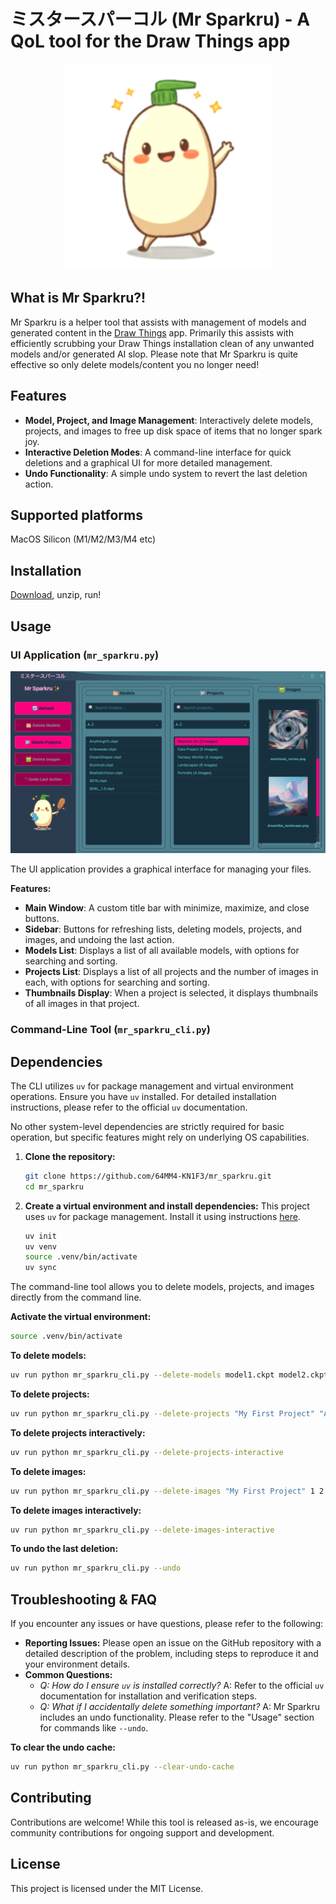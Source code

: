 # ミスタースパーコル (Mr Sparkru) - A QoL tool for the Draw Things app

<p align="center">
  <img src="./images/ms_03.png" style="width: 10vw; min-width: 330px;" />
</p>

## What is Mr Sparkru?!

Mr Sparkru is a helper tool that assists with management of models and generated content in the [Draw Things](https://drawthings.ai) app. Primarily this assists with efficiently scrubbing your Draw Things installation clean of any unwanted models and/or generated AI slop. Please note that Mr Sparkru is quite effective so only delete models/content you no longer need!

## Features

*   **Model, Project, and Image Management**: Interactively delete models, projects, and images to free up disk space of items that no longer spark joy.
*   **Interactive Deletion Modes**: A command-line interface for quick deletions and a graphical UI for more detailed management.
*   **Undo Functionality**: A simple undo system to revert the last deletion action.

## Supported platforms

MacOS Silicon (M1/M2/M3/M4 etc)

## Installation
[Download](https://github.com/64MM4-KN1F3/mr_sparkru/releases/download/1.0.0/mr_sparkru.app.zip), unzip, run!

## Usage

### UI Application (`mr_sparkru.py`)

![Mr. Sparkru](./mr_sparkru_screenshot.png)

The UI application provides a graphical interface for managing your files.

**Features:**
*   **Main Window**: A custom title bar with minimize, maximize, and close buttons.
*   **Sidebar**: Buttons for refreshing lists, deleting models, projects, and images, and undoing the last action.
*   **Models List**: Displays a list of all available models, with options for searching and sorting.
*   **Projects List**: Displays a list of all projects and the number of images in each, with options for searching and sorting.
*   **Thumbnails Display**: When a project is selected, it displays thumbnails of all images in that project.

### Command-Line Tool (`mr_sparkru_cli.py`)
## Dependencies

The CLI utilizes `uv` for package management and virtual environment operations. Ensure you have `uv` installed. For detailed installation instructions, please refer to the official `uv` documentation.

No other system-level dependencies are strictly required for basic operation, but specific features might rely on underlying OS capabilities.

1.  **Clone the repository:**
    ```bash
    git clone https://github.com/64MM4-KN1F3/mr_sparkru.git
    cd mr_sparkru
    ```
2.  **Create a virtual environment and install dependencies:**
    This project uses `uv` for package management. Install it using instructions [here](https://docs.astral.sh/uv/).
    ```bash
    uv init
    uv venv
    source .venv/bin/activate
    uv sync
    ```

The command-line tool allows you to delete models, projects, and images directly from the command line.

**Activate the virtual environment:**
```bash
source .venv/bin/activate
```

**To delete models:**
```bash
uv run python mr_sparkru_cli.py --delete-models model1.ckpt model2.ckpt
```

**To delete projects:**
```bash
uv run python mr_sparkru_cli.py --delete-projects "My First Project" "Another Project"
```

**To delete projects interactively:**
```bash
uv run python mr_sparkru_cli.py --delete-projects-interactive
```

**To delete images:**
```bash
uv run python mr_sparkru_cli.py --delete-images "My First Project" 1 2 3
```

**To delete images interactively:**
```bash
uv run python mr_sparkru_cli.py --delete-images-interactive
```

**To undo the last deletion:**
```bash
uv run python mr_sparkru_cli.py --undo
```
## Troubleshooting & FAQ

If you encounter any issues or have questions, please refer to the following:

*   **Reporting Issues:** Please open an issue on the GitHub repository with a detailed description of the problem, including steps to reproduce it and your environment details.
*   **Common Questions:**
    *   *Q: How do I ensure `uv` is installed correctly?*
        A: Refer to the official `uv` documentation for installation and verification steps.
    *   *Q: What if I accidentally delete something important?*
        A: Mr Sparkru includes an undo functionality. Please refer to the "Usage" section for commands like `--undo`.


**To clear the undo cache:**
```bash
uv run python mr_sparkru_cli.py --clear-undo-cache
```

## Contributing

Contributions are welcome! While this tool is released as-is, we encourage community contributions for ongoing support and development.

## License

This project is licensed under the MIT License.